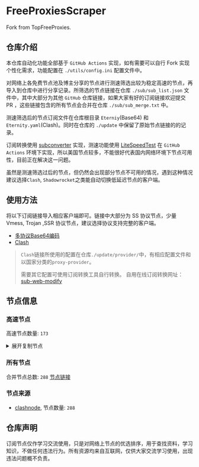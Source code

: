 # FreeProxiesScraper

Fork from TopFreeProxies.

## 仓库介绍
本仓库自动化功能全部基于 `GitHub Actions` 实现，如有需要可以自行 Fork 实现个性化需求，功能配置在 `./utils/config.ini` 配置文件中。

对网络上各免费节点池及博主分享的节点进行测速筛选出较为稳定高速的节点，再导入到仓库中进行分享记录。所筛选的节点链接在仓库 `./sub/sub_list.json` 文件中，其中大部分为其他 `GitHub` 仓库链接，如果大家有好的订阅链接欢迎提交 PR ，这些链接包含的所有节点会合并在仓库 `./sub/sub_merge.txt` 中。

测速筛选后的节点订阅文件在仓库根目录 `Eterniy`(Base64) 和 `Eternity.yaml`(Clash)。同时在仓库的 `./update` 中保留了原始节点链接的的记录。

订阅转换使用 [subconverter](https://github.com/tindy2013/subconverter) 实现，测速功能使用 [LiteSpeedTest](https://github.com/xxf098/LiteSpeedTest) 在 `GitHub Actions` 环境下实现，所以美国节点较多，不能很好代表国内网络环境下节点可用性，目前正在解决这一问题。

虽然是测速筛选过后的节点，但仍然会出现部分节点不可用的情况，遇到这种情况建议选择`Clash`, `Shadowrocket`之类能自动切换低延迟节点的客户端。

## 使用方法
将以下订阅链接导入相应客户端即可。链接中大部分为 SS 协议节点，少量 Vmess, Trojan ,SSR 协议节点，建议选择协议支持完整的客户端。

- [多协议Base64编码](https://raw.githubusercontent.com/caijh/FreeProxiesScraper/master/Eternity)
- [Clash](https://raw.githubusercontent.com/caijh/FreeProxiesScraper/master/Eternity.yaml)

>`Clash`链接所使用的配置在仓库`./update/provider/`中，有相应配置文件和以国家分类的`proxy-provider`。
>
>需要其它配置可使用订阅转换工具自行转换。
>自用在线订阅转换网址：[sub-web-modify](https://sub.v1.mk/)

## 节点信息
### 高速节点
高速节点数量: `173`
<details>
  <summary>展开复制节点</summary>

    vmess://eyJ2IjoiMiIsInBzIjoiMDQtMDAwLUpQIiwiYWRkIjoianAtMS5hbmV3c3RhcnQuY3lvdSIsInBvcnQiOiI1MDYxIiwidHlwZSI6Im5vbmUiLCJpZCI6IjZhZjJjYTgwLWFhMjItM2RjOC1iMzA3LTc0N2MyZGEzMWIzMiIsImFpZCI6IjAiLCJuZXQiOiJ3cyIsInBhdGgiOiIvIiwiaG9zdCI6ImpwLTEuYW5ld3N0YXJ0LmN5b3UiLCJ0bHMiOiJ0bHMifQ==
    vmess://eyJ2IjoiMiIsInBzIjoiMDQtMDAxLU5PV0hFUkUiLCJhZGQiOiJqcDYtMS5hbmV3c3RhcnQuY3lvdSIsInBvcnQiOiI1MDYxIiwidHlwZSI6Im5vbmUiLCJpZCI6IjZhZjJjYTgwLWFhMjItM2RjOC1iMzA3LTc0N2MyZGEzMWIzMiIsImFpZCI6IjAiLCJuZXQiOiJ3cyIsInBhdGgiOiIvIiwiaG9zdCI6ImpwNi0xLmFuZXdzdGFydC5jeW91IiwidGxzIjoidGxzIn0=
    vmess://eyJ2IjoiMiIsInBzIjoiMDQtMDAzLU5PV0hFUkUiLCJhZGQiOiJ1czYtMS5hbmV3c3RhcnQuY3lvdSIsInBvcnQiOiI1MDYxIiwidHlwZSI6Im5vbmUiLCJpZCI6IjZhZjJjYTgwLWFhMjItM2RjOC1iMzA3LTc0N2MyZGEzMWIzMiIsImFpZCI6IjAiLCJuZXQiOiJ3cyIsInBhdGgiOiIvIiwiaG9zdCI6InVzNi0xLmFuZXdzdGFydC5jeW91IiwidGxzIjoidGxzIn0=
    vmess://eyJ2IjoiMiIsInBzIjoiMDQtMDA0LVJFTEFZIiwiYWRkIjoiczEuZGItbGluazAxLnRvcCIsInBvcnQiOiI4MCIsInR5cGUiOiJub25lIiwiaWQiOiJjZmE1MzgwNy1iNjZmLTM4MTgtYjBiMS1kM2RkYjEzY2E1MmIiLCJhaWQiOiIwIiwibmV0Ijoid3MiLCJwYXRoIjoiL2RhYmFpLmluMTA0LjI1LjI1MC4yNTUiLCJob3N0IjoiczEuZGItbGluazAxLnRvcCIsInRscyI6IiJ9
    vmess://eyJ2IjoiMiIsInBzIjoiMDQtMDA1LVJFTEFZIiwiYWRkIjoiczIuZGItbGluazAxLnRvcCIsInBvcnQiOiIyMDg2IiwidHlwZSI6Im5vbmUiLCJpZCI6ImNmYTUzODA3LWI2NmYtMzgxOC1iMGIxLWQzZGRiMTNjYTUyYiIsImFpZCI6IjAiLCJuZXQiOiJ3cyIsInBhdGgiOiIvZGFiYWkuaW4xNzIuNjQuMTkuNjMiLCJob3N0IjoiczIuZGItbGluazAxLnRvcCIsInRscyI6IiJ9
    vmess://eyJ2IjoiMiIsInBzIjoiMDQtMDA2LVJFTEFZIiwiYWRkIjoiczEuZGItbGluazAxLnRvcCIsInBvcnQiOiIyMDk1IiwidHlwZSI6Im5vbmUiLCJpZCI6ImNmYTUzODA3LWI2NmYtMzgxOC1iMGIxLWQzZGRiMTNjYTUyYiIsImFpZCI6IjAiLCJuZXQiOiJ3cyIsInBhdGgiOiIvZGFiYWkuaW4xMDQuMjAuMTc0LjIwMyIsImhvc3QiOiJzMS5kYi1saW5rMDEudG9wIiwidGxzIjoiIn0=
    vmess://eyJ2IjoiMiIsInBzIjoiMDQtMDA3LVJFTEFZIiwiYWRkIjoiczEuY24tZGIudG9wIiwicG9ydCI6IjIwOTUiLCJ0eXBlIjoibm9uZSIsImlkIjoiY2ZhNTM4MDctYjY2Zi0zODE4LWIwYjEtZDNkZGIxM2NhNTJiIiwiYWlkIjoiMCIsIm5ldCI6IndzIiwicGF0aCI6Ii9kYWJhaS5pbjEwNC4yMS4zOS4xOTMiLCJob3N0IjoiczEuY24tZGIudG9wIiwidGxzIjoiIn0=
    vmess://eyJ2IjoiMiIsInBzIjoiMDQtMDA4LVJFTEFZIiwiYWRkIjoiczIuZGItbGluazAyLnRvcCIsInBvcnQiOiIyMDk1IiwidHlwZSI6Im5vbmUiLCJpZCI6ImNmYTUzODA3LWI2NmYtMzgxOC1iMGIxLWQzZGRiMTNjYTUyYiIsImFpZCI6IjAiLCJuZXQiOiJ3cyIsInBhdGgiOiIvZGFiYWkuaW4xMDQuMTYuMjUxLjI0OCIsImhvc3QiOiJzMi5kYi1saW5rMDIudG9wIiwidGxzIjoiIn0=
    vmess://eyJ2IjoiMiIsInBzIjoiMDQtMDA5LVJFTEFZIiwiYWRkIjoiczQuY24tZGIudG9wIiwicG9ydCI6IjIwOTUiLCJ0eXBlIjoibm9uZSIsImlkIjoiY2ZhNTM4MDctYjY2Zi0zODE4LWIwYjEtZDNkZGIxM2NhNTJiIiwiYWlkIjoiMCIsIm5ldCI6IndzIiwicGF0aCI6Ii9kYWJhaS5pbjEwNC4yNC4xOTUuMTc2IiwiaG9zdCI6InM0LmNuLWRiLnRvcCIsInRscyI6IiJ9
    trojan://dc9602ad-0fa9-309a-84cc-d1f8a78a2b48@183.236.51.154:56323?allowInsecure=1&sni=edge.steam-dns.top.comcast.net#04-109-CN
    trojan://dc9602ad-0fa9-309a-84cc-d1f8a78a2b48@183.236.51.154:56432?allowInsecure=1&sni=fastly.cdn.steampipe.steamcontent.com#04-110-CN
    trojan://dc9602ad-0fa9-309a-84cc-d1f8a78a2b48@112.18.120.18:23452?allowInsecure=1&sni=www.microsoft365.com#04-111-CN
    trojan://dc9602ad-0fa9-309a-84cc-d1f8a78a2b48@112.18.120.18:23453?allowInsecure=1&sni=origin-a.akamaihd.net#04-112-CN
    vmess://eyJ2IjoiMiIsInBzIjoiMDQtMTEzLUNOIiwiYWRkIjoiMTIubWFtYW1hamQuc2l0ZSIsInBvcnQiOiIyMzYxMiIsInR5cGUiOiJub25lIiwiaWQiOiIyYTQxMDA1Yy1kYWIyLTMyZDEtYTQyZS02MzVhZjc3NDNjMWQiLCJhaWQiOiIyIiwibmV0Ijoid3MiLCJwYXRoIjoiLyIsImhvc3QiOiIxMi5tYW1hbWFqZC5zaXRlIiwidGxzIjoiIn0=
    vmess://eyJ2IjoiMiIsInBzIjoiMDQtMTE0LUNOIiwiYWRkIjoiMTcubWFtYW1hamQuc2l0ZSIsInBvcnQiOiIyMzYxNyIsInR5cGUiOiJub25lIiwiaWQiOiIyYTQxMDA1Yy1kYWIyLTMyZDEtYTQyZS02MzVhZjc3NDNjMWQiLCJhaWQiOiIyIiwibmV0Ijoid3MiLCJwYXRoIjoiLyIsImhvc3QiOiIxNy5tYW1hbWFqZC5zaXRlIiwidGxzIjoiIn0=
    vmess://eyJ2IjoiMiIsInBzIjoiMDQtMTE1LUNOIiwiYWRkIjoiMTEubWFtYW1hamQuc2l0ZSIsInBvcnQiOiIyMzYxMSIsInR5cGUiOiJub25lIiwiaWQiOiIyYTQxMDA1Yy1kYWIyLTMyZDEtYTQyZS02MzVhZjc3NDNjMWQiLCJhaWQiOiIyIiwibmV0Ijoid3MiLCJwYXRoIjoiLyIsImhvc3QiOiIxMS5tYW1hbWFqZC5zaXRlIiwidGxzIjoiIn0=
    vmess://eyJ2IjoiMiIsInBzIjoiMDQtMTE2LUNOIiwiYWRkIjoiMTkubWFtYW1hamQuc2l0ZSIsInBvcnQiOiIyMzYxOSIsInR5cGUiOiJub25lIiwiaWQiOiIyYTQxMDA1Yy1kYWIyLTMyZDEtYTQyZS02MzVhZjc3NDNjMWQiLCJhaWQiOiIyIiwibmV0Ijoid3MiLCJwYXRoIjoiLyIsImhvc3QiOiIxOS5tYW1hbWFqZC5zaXRlIiwidGxzIjoiIn0=
    vmess://eyJ2IjoiMiIsInBzIjoiMDQtMTE3LUNOIiwiYWRkIjoiMTYubWFtYW1hamQuc2l0ZSIsInBvcnQiOiIyMzYxNiIsInR5cGUiOiJub25lIiwiaWQiOiIyYTQxMDA1Yy1kYWIyLTMyZDEtYTQyZS02MzVhZjc3NDNjMWQiLCJhaWQiOiIyIiwibmV0Ijoid3MiLCJwYXRoIjoiLyIsImhvc3QiOiIxNi5tYW1hbWFqZC5zaXRlIiwidGxzIjoiIn0=
    vmess://eyJ2IjoiMiIsInBzIjoiMDQtMTE4LUNOIiwiYWRkIjoiMTgubWFtYW1hamQuc2l0ZSIsInBvcnQiOiIyMzYxOCIsInR5cGUiOiJub25lIiwiaWQiOiIyYTQxMDA1Yy1kYWIyLTMyZDEtYTQyZS02MzVhZjc3NDNjMWQiLCJhaWQiOiIyIiwibmV0Ijoid3MiLCJwYXRoIjoiLyIsImhvc3QiOiIxOC5tYW1hbWFqZC5zaXRlIiwidGxzIjoiIn0=
    vmess://eyJ2IjoiMiIsInBzIjoiMDQtMTE5LUNOIiwiYWRkIjoiMTUubWFtYW1hamQuc2l0ZSIsInBvcnQiOiIyMzYxNSIsInR5cGUiOiJub25lIiwiaWQiOiIyYTQxMDA1Yy1kYWIyLTMyZDEtYTQyZS02MzVhZjc3NDNjMWQiLCJhaWQiOiIyIiwibmV0Ijoid3MiLCJwYXRoIjoiLyIsImhvc3QiOiIxNS5tYW1hbWFqZC5zaXRlIiwidGxzIjoiIn0=
    vmess://eyJ2IjoiMiIsInBzIjoiMDQtMTIwLUNOIiwiYWRkIjoiNS5tYW1hbWFqZC5zaXRlIiwicG9ydCI6IjIzNjA1IiwidHlwZSI6Im5vbmUiLCJpZCI6IjJhNDEwMDVjLWRhYjItMzJkMS1hNDJlLTYzNWFmNzc0M2MxZCIsImFpZCI6IjIiLCJuZXQiOiJ3cyIsInBhdGgiOiIvIiwiaG9zdCI6IjUubWFtYW1hamQuc2l0ZSIsInRscyI6IiJ9
    vmess://eyJ2IjoiMiIsInBzIjoiMDQtMTIxLUNOIiwiYWRkIjoiMTMubWFtYW1hamQuc2l0ZSIsInBvcnQiOiIyMzYxMyIsInR5cGUiOiJub25lIiwiaWQiOiIyYTQxMDA1Yy1kYWIyLTMyZDEtYTQyZS02MzVhZjc3NDNjMWQiLCJhaWQiOiIyIiwibmV0Ijoid3MiLCJwYXRoIjoiLyIsImhvc3QiOiIxMy5tYW1hbWFqZC5zaXRlIiwidGxzIjoiIn0=
    vmess://eyJ2IjoiMiIsInBzIjoiMDQtMTIyLUNOIiwiYWRkIjoiMTQubWFtYW1hamQuc2l0ZSIsInBvcnQiOiIyMzYxNCIsInR5cGUiOiJub25lIiwiaWQiOiIyYTQxMDA1Yy1kYWIyLTMyZDEtYTQyZS02MzVhZjc3NDNjMWQiLCJhaWQiOiIyIiwibmV0Ijoid3MiLCJwYXRoIjoiLyIsImhvc3QiOiIxNC5tYW1hbWFqZC5zaXRlIiwidGxzIjoiIn0=
    vmess://eyJ2IjoiMiIsInBzIjoiMDUtMTI1LVJFTEFZIiwiYWRkIjoiMTA0LjE3LjIyMy4xOCIsInBvcnQiOiI4MCIsInR5cGUiOiJub25lIiwiaWQiOiJmZjJkMTdjNi0wZDk2LTQ4MDEtYTI3MC05ZGJhODMzNGY4YzYiLCJhaWQiOiIwIiwibmV0Ijoid3MiLCJwYXRoIjoiLyIsImhvc3QiOiIiLCJ0bHMiOiIifQ==
    vmess://eyJ2IjoiMiIsInBzIjoiMDUtMTI2LVJFTEFZIiwiYWRkIjoiMTAyLjE3Ny4xODkuMjkiLCJwb3J0IjoiNDQzIiwidHlwZSI6Im5vbmUiLCJpZCI6ImVhYjIyMWY4LWU2YTktNDExNy04YTVhLTA2OTA3YjIyOWRhMiIsImFpZCI6IjAiLCJuZXQiOiJ3cyIsInBhdGgiOiIvIiwiaG9zdCI6IiIsInRscyI6InRscyJ9
    trojan://2b1ed981-6547-4094-998b-06a3323d6f6c@xd-js.timiwc.com:21603?allowInsecure=1&sni=k61.tudou211.com#05-127-CN
    ss://YWVzLTI1Ni1jZmI6cXdlclJFV1FAQA@p227.panda004.net:4857#05-133-KR
    vmess://eyJ2IjoiMiIsInBzIjoiMDUtMTM2LUNOIiwiYWRkIjoidjUuaGVkdWlhbi5saW5rIiwicG9ydCI6IjMwODA1IiwidHlwZSI6Im5vbmUiLCJpZCI6ImNiYjNmODc3LWQxZmItMzQ0Yy04N2E5LWQxNTNiZmZkNTQ4NCIsImFpZCI6IjIiLCJuZXQiOiJ3cyIsInBhdGgiOiIvb29vbyIsImhvc3QiOiJ2NS5oZWR1aWFuLmxpbmsiLCJ0bHMiOiIifQ==
    vmess://eyJ2IjoiMiIsInBzIjoiMDUtMTM4LUNOIiwiYWRkIjoieGRkLmRhc2h1YWkuY3lvdSIsInBvcnQiOiI0NTA1MSIsInR5cGUiOiJub25lIiwiaWQiOiJmYzQzMzQ5ZS1iZGY1LTQzYTYtYWEzOC02OWI1ODVlYzIxMDgiLCJhaWQiOiIwIiwibmV0IjoidGNwIiwicGF0aCI6Ii9vb29vIiwiaG9zdCI6InY1LmhlZHVpYW4ubGluayIsInRscyI6IiJ9
    ss://Y2hhY2hhMjAtaWV0Zi1wb2x5MTMwNTplMmQ0ZmZiZC1kMGZhLTQwNzQtYjg0NC05ZThiNGUzNGNkNGM@120.240.171.224:41116#05-140-CN
    vmess://eyJ2IjoiMiIsInBzIjoiMDUtMTQxLVJFTEFZIiwiYWRkIjoiMTAyLjEzMi4xODguMjIwIiwicG9ydCI6IjgwIiwidHlwZSI6Im5vbmUiLCJpZCI6IjBiYzBhOTdlLTlkOTMtNDU2Ni05YzI5LWM2MTBhZjUxZjVkMiIsImFpZCI6IjAiLCJuZXQiOiJ3cyIsInBhdGgiOiIvIiwiaG9zdCI6IiIsInRscyI6IiJ9
    ss://Y2hhY2hhMjAtaWV0Zi1wb2x5MTMwNTplMmQ0ZmZiZC1kMGZhLTQwNzQtYjg0NC05ZThiNGUzNGNkNGM@relay001.xiaoniuyun.cc:55007#05-142-CN
    ss://YWVzLTI1Ni1nY206Q1NGN1JTNU8xT1ZQWU5VUA@185.186.78.220:20035#05-143-SE
    ss://Y2hhY2hhMjAtaWV0Zi1wb2x5MTMwNTplMmQ0ZmZiZC1kMGZhLTQwNzQtYjg0NC05ZThiNGUzNGNkNGM@relay001.xiaoniuyun.cc:54001#05-146-CN
    vmess://eyJ2IjoiMiIsInBzIjoiMDUtMTUyLVJFTEFZIiwiYWRkIjoiMTAyLjEzMi4xODguMiIsInBvcnQiOiI0NDMiLCJ0eXBlIjoibm9uZSIsImlkIjoiMWViODZjYzgtMDMwMi00MzQ5LTk4YmUtZGM2MjEzNTZmZGNlIiwiYWlkIjoiMCIsIm5ldCI6IndzIiwicGF0aCI6Ii8iLCJob3N0IjoiIiwidGxzIjoidGxzIn0=
    vmess://eyJ2IjoiMiIsInBzIjoiMDUtMTUzLVJFTEFZIiwiYWRkIjoiMTcyLjY3LjIyLjE0IiwicG9ydCI6IjgwIiwidHlwZSI6Im5vbmUiLCJpZCI6ImU1YjBiMDg1LTYyMzUtNDJjNC1hNjA4LWIxYzQxYzNlZWU1MCIsImFpZCI6IjAiLCJuZXQiOiJ3cyIsInBhdGgiOiIvIiwiaG9zdCI6IiIsInRscyI6IiJ9
    vmess://eyJ2IjoiMiIsInBzIjoiMDctMTYxLUNOIiwiYWRkIjoiNDcuOTIuMTUyLjE2OSIsInBvcnQiOiI1MDAwMiIsInR5cGUiOiJub25lIiwiaWQiOiI0MTgwNDhhZi1hMjkzLTRiOTktOWIwYy05OGNhMzU4MGRkMjQiLCJhaWQiOiIwIiwibmV0Ijoid3MiLCJwYXRoIjoiLyIsImhvc3QiOiIiLCJ0bHMiOiIifQ==
    ss://YWVzLTI1Ni1jZmI6cXdlclJFV1FAQA@185.189.160.98:64759#07-162-TW
    vmess://eyJ2IjoiMiIsInBzIjoiMDctMTYzLUNOIiwiYWRkIjoiMTEyLjEzMi4yMTUuMTIiLCJwb3J0IjoiNTAwMDIiLCJ0eXBlIjoibm9uZSIsImlkIjoiNDE4MDQ4YWYtYTI5My00Yjk5LTliMGMtOThjYTM1ODBkZDI0IiwiYWlkIjoiMCIsIm5ldCI6IndzIiwicGF0aCI6Ii8iLCJob3N0IjoiIiwidGxzIjoiIn0=
    vmess://eyJ2IjoiMiIsInBzIjoiMDctMTY0LUNOIiwiYWRkIjoiMTEyLjEzMi4yMTUuMzQiLCJwb3J0IjoiNTAwMDciLCJ0eXBlIjoibm9uZSIsImlkIjoiNDE4MDQ4YWYtYTI5My00Yjk5LTliMGMtOThjYTM1ODBkZDI0IiwiYWlkIjoiMCIsIm5ldCI6IndzIiwicGF0aCI6Ii8iLCJob3N0IjoiIiwidGxzIjoiIn0=
    vmess://eyJ2IjoiMiIsInBzIjoiMDctMTY1LUNOIiwiYWRkIjoiMTgzLjIzNi41MS4zNiIsInBvcnQiOiI1OTAwMyIsInR5cGUiOiJub25lIiwiaWQiOiI0MTgwNDhhZi1hMjkzLTRiOTktOWIwYy05OGNhMzU4MGRkMjQiLCJhaWQiOiIwIiwibmV0Ijoid3MiLCJwYXRoIjoiLyIsImhvc3QiOiIiLCJ0bHMiOiIifQ==
    vmess://eyJ2IjoiMiIsInBzIjoiMDctMTY2LUNOIiwiYWRkIjoiMTIwLjIxMC4yMDUuNTkiLCJwb3J0IjoiNTAwMDIiLCJ0eXBlIjoibm9uZSIsImlkIjoiNDE4MDQ4YWYtYTI5My00Yjk5LTliMGMtOThjYTM1ODBkZDI0IiwiYWlkIjoiNjQiLCJuZXQiOiJ3cyIsInBhdGgiOiIvIiwiaG9zdCI6IiIsInRscyI6IiJ9
    vmess://eyJ2IjoiMiIsInBzIjoiMDctMTY5LUNOIiwiYWRkIjoiMTgzLjIzNi41MS4zOCIsInBvcnQiOiI0NjkyMSIsInR5cGUiOiJub25lIiwiaWQiOiI0MTgwNDhhZi1hMjkzLTRiOTktOWIwYy05OGNhMzU4MGRkMjQiLCJhaWQiOiIwIiwibmV0Ijoid3MiLCJwYXRoIjoiLyIsImhvc3QiOiIiLCJ0bHMiOiIifQ==
    vmess://eyJ2IjoiMiIsInBzIjoiMDctMTcwLUNOIiwiYWRkIjoiMTgzLjIzNi41MS4zOCIsInBvcnQiOiI0OTE1NCIsInR5cGUiOiJub25lIiwiaWQiOiI0MTgwNDhhZi1hMjkzLTRiOTktOWIwYy05OGNhMzU4MGRkMjQiLCJhaWQiOiI2NCIsIm5ldCI6IndzIiwicGF0aCI6Ii8iLCJob3N0IjoiIiwidGxzIjoiIn0=
    ssr://My5saW5rLWh1Yi5jbGljazo0MDIzOTphdXRoX2FlczEyOF9tZDU6cmM0LW1kNTpwbGFpbjpSVTVhTlRKTC8_Z3JvdXA9VTFOU1VISnZkbWxrWlhJJnJlbWFya3M9TURjdE1UY3hMVU5PJm9iZnNwYXJhbT1ZMlF5WWpZNU1qa3dNaTQyTmpBeVlqZzBOak0wTmpReE1EZzFNRFl1YldsamNtOXpiMlowTG1OdmJRJnByb3RvcGFyYW09T1RJNU1ESTZjRVpYUjA5Ug
    vmess://eyJ2IjoiMiIsInBzIjoiMDctMTcyLUNOIiwiYWRkIjoidjkuaGVkdWlhbi5saW5rIiwicG9ydCI6IjMwODA5IiwidHlwZSI6Im5vbmUiLCJpZCI6ImNiYjNmODc3LWQxZmItMzQ0Yy04N2E5LWQxNTNiZmZkNTQ4NCIsImFpZCI6IjIiLCJuZXQiOiJ3cyIsInBhdGgiOiIvb29vbyIsImhvc3QiOiJ2OS5oZWR1aWFuLmxpbmsiLCJ0bHMiOiIifQ==
    ss://YWVzLTI1Ni1nY206ZHd6MUd0Rjc@111.45.33.5:30017#07-173-CN
    ssr://cGNjdzAyLmdyYW5pdGVyYXBpZHMuY29tOjUwNDcyOm9yaWdpbjpyYzQtbWQ1Omh0dHBfc2ltcGxlOmVYQlRiV1pNLz9ncm91cD1VMU5TVUhKdmRtbGtaWEkmcmVtYXJrcz1NRGN0TVRjMExVTk8mb2Jmc3BhcmFtPVpHOTNibXh2WVdRdWQybHVaRzkzYzNWd1pHRjBaUzVqYjIwJnByb3RvcGFyYW09
    ss://YWVzLTI1Ni1nY206TVlSNUlUREZJQU42UThRSQ@185.90.61.157:20034#07-175-NO
    ss://YWVzLTI1Ni1jZmI6ZjhmN2FDemNQS2JzRjhwMw@185.153.197.5:989#07-176-MD
    ss://YWVzLTI1Ni1jZmI6ZjhmN2FDemNQS2JzRjhwMw@91.132.94.200:989#07-177-SI
    trojan://ae2c23e8-9204-11ef-b635-f23c9164ca5d@9029eb56-sydb40-t2wu4o-1qct1.cm5.cnkuaishou.com:27231?allowInsecure=1&sni=9029eb56-sydb40-t2wu4o-1qct1.cm5.cnkuaishou.com#07-178-CN
    trojan://9cccea7a-b6ab-11eb-a0fc-f23c913c8d2b@ea697354-sydb40-sztde0-f1v1.cm5.cnkuaishou.com:27231?allowInsecure=1&sni=ea697354-sydb40-sztde0-f1v1.cm5.cnkuaishou.com#07-179-CN
    trojan://a25ed269-105b-4f15-bee2-bc2785d38912@wb.kaiqsz.com:49921?allowInsecure=1&sni=wb.kaiqsz.com#07-180-CN
    ss://YWVzLTI1Ni1nY206ZHd6MUd0Rjc@112.54.160.36:30232#07-181-CN
    trojan://33629870-e57e-11ec-bb74-f23c9164ca5d@271651cd-sydb40-th3q8a-1iyov.cm5.cnkuaishou.com:27233?allowInsecure=1&sni=271651cd-sydb40-th3q8a-1iyov.cm5.cnkuaishou.com#07-182-CN
    vmess://eyJ2IjoiMiIsInBzIjoiMDctMTgzLVJFTEFZIiwiYWRkIjoiMTcyLjY3LjIwMC4xMyIsInBvcnQiOiI0NDMiLCJ0eXBlIjoibm9uZSIsImlkIjoiNWY3MjZmZTMtZDgyZS00ZGE1LWE3MTEtOGFmMGNiYjJiNjgyIiwiYWlkIjoiMCIsIm5ldCI6IndzIiwicGF0aCI6Ii9henVtYXNlLnJlbiIsImhvc3QiOiIiLCJ0bHMiOiJ0bHMifQ==
    trojan://b4e40aa2-74a1-11ed-b0b5-f23c9164ca5d@2bbc3bdd-sydb40-t2y6fc-17xo8.cm5.cnkuaishou.com:27235?allowInsecure=1&sni=2bbc3bdd-sydb40-t2y6fc-17xo8.cm5.cnkuaishou.com#07-184-CN
    trojan://0f7070cd-c91d-4532-a51f-56da4f0e94be@eeddcvfgt6.444682.xyz:443?allowInsecure=1&sni=eeddcvfgt6.444682.xyz&ws=1&wspath=%2525252FctHoQlqeZn8pbEUSLppj7jCmY#07-185-RELAY
    trojan://0f7070cd-c91d-4532-a51f-56da4f0e94be@iiiiop0.444752.xyz:443?allowInsecure=1&sni=iiiiop0.444752.xyz&ws=1&wspath=%2525252FctHoQlqeZn8pbEUSLppj7jCmY#07-186-RELAY
    vmess://eyJ2IjoiMiIsInBzIjoiMDctMTg3LUNOIiwiYWRkIjoiMTExLjI2LjEwOS43OSIsInBvcnQiOiIzMDgwNyIsInR5cGUiOiJub25lIiwiaWQiOiJjYmIzZjg3Ny1kMWZiLTM0NGMtODdhOS1kMTUzYmZmZDU0ODQiLCJhaWQiOiIyIiwibmV0Ijoid3MiLCJwYXRoIjoiL29vb28iLCJob3N0IjoiIiwidGxzIjoiIn0=
    trojan://a7c9c017-db10-4d15-b01b-0634db498b57@172.67.197.165:443?allowInsecure=1&sni=ERt5.0890604.XyZ&ws=1&wspath=%2525252FOBmXcXufeTh7sLJtI1#07-188-RELAY
    trojan://07a3df8f-2a2c-42f8-ad92-65889d90f3bf@172.67.135.37:443?allowInsecure=1&sni=rrrRrRRrT.459.pp.ua&ws=1&wspath=%2525252FznQImc22ijDwVOkZfoq#07-189-RELAY
    trojan://f898ffcb-6417-4373-9640-0b66091e8206@34r5.11890604.xyz:443?allowInsecure=1&sni=34r5.11890604.xyz&ws=1&wspath=%2525252FCLtmyjAuOFZsWSituzXyJ5XNeH1R1#07-190-RELAY
    trojan://6757b7d6-fa32-4708-b5d1-30e3cf928b51@104.21.6.179:443?allowInsecure=1&sni=ZZzzzZZ.890601.XYZ&ws=1&wspath=%2525252Fl96MZ8se5Kl2p8BiMhP42l#07-191-RELAY
    trojan://d6b8011a-c725-435a-9fec-bf6d3530392c@156.238.18.196:2083?allowInsecure=1&ws=1&wspath=%2525252F#07-192-RELAY
    vmess://eyJ2IjoiMiIsInBzIjoiMDctMTkzLVVTIiwiYWRkIjoiMTk4LjIuMjE4LjIxNiIsInBvcnQiOiI0NDg4MyIsInR5cGUiOiJub25lIiwiaWQiOiI0MTgwNDhhZi1hMjkzLTRiOTktOWIwYy05OGNhMzU4MGRkMjQiLCJhaWQiOiI2NCIsIm5ldCI6IndzIiwicGF0aCI6Ii8iLCJob3N0IjoiIiwidGxzIjoiIn0=
    vmess://eyJ2IjoiMiIsInBzIjoiMDctMTk0LUNOIiwiYWRkIjoidjMwLmhlZHVpYW4ubGluayIsInBvcnQiOiIzMDgzMCIsInR5cGUiOiJub25lIiwiaWQiOiJjYmIzZjg3Ny1kMWZiLTM0NGMtODdhOS1kMTUzYmZmZDU0ODQiLCJhaWQiOiIyIiwibmV0Ijoid3MiLCJwYXRoIjoiL29vb28iLCJob3N0IjoidjMwLmhlZHVpYW4ubGluayIsInRscyI6IiJ9
    ss://Y2hhY2hhMjAtaWV0Zi1wb2x5MTMwNTpZMWhqaVVtU2d1Y2d6WVlKMFd0cXdX@77.246.102.112:60117#07-195-NL
    ss://Y2hhY2hhMjAtaWV0Zi1wb2x5MTMwNTpYaVROVlRCOFJFc1hCMm41RHpMaEZi@77.246.102.112:60117#07-196-NL
    ss://YWVzLTI1Ni1nY206ZTIyYjg5YWUtNjk5Ni00ODI0LWFjMzEtNjEwYWM3MzQ5ZTZh@120.198.71.135:59662#07-197-CN
    ss://YWVzLTI1Ni1nY206WU9JTDA1RktaSVVCOFRVNA@31.40.212.221:20006#07-198-AR
    vmess://eyJ2IjoiMiIsInBzIjoiMDctMTk5LUNOIiwiYWRkIjoiMTExLjI2LjEwOS43OSIsInBvcnQiOiIzMDgyOCIsInR5cGUiOiJub25lIiwiaWQiOiJjYmIzZjg3Ny1kMWZiLTM0NGMtODdhOS1kMTUzYmZmZDU0ODQiLCJhaWQiOiIyIiwibmV0Ijoid3MiLCJwYXRoIjoiL29vb28iLCJob3N0IjoiIiwidGxzIjoiIn0=
    trojan://2b1ed981-6547-4094-998b-06a3323d6f6c@120.233.44.201:21056?allowInsecure=1&sni=k14.tudou211.com#07-200-CN
    trojan://2b1ed981-6547-4094-998b-06a3323d6f6c@120.233.44.201:21118?allowInsecure=1&sni=k17.tudou211.com#07-201-CN
    ss://Y2hhY2hhMjAtaWV0Zi1wb2x5MTMwNTpiMTI3ZGZhZS0wYmI5LTQ4OWYtOGNmYi1lOWQ2NmU4OTFiMjc@gz.pddwdf.store:36137#08-202-CN
    vmess://eyJ2IjoiMiIsInBzIjoiMDgtMjA0LU5PV0hFUkUiLCJhZGQiOiJoYWEuZGFzaHVhaS5jeW91IiwicG9ydCI6IjQ1MDY2IiwidHlwZSI6Im5vbmUiLCJpZCI6IjdmYTczMDE1LWM2ZTQtNDU1MS1hOTBhLTlkMDVhYmU1OTkzYyIsImFpZCI6IjAiLCJuZXQiOiJ3cyIsInBhdGgiOiIvIiwiaG9zdCI6ImhhYS5kYXNodWFpLmN5b3UiLCJ0bHMiOiIifQ==
    vmess://eyJ2IjoiMiIsInBzIjoiMDgtMjA1LU5PV0hFUkUiLCJhZGQiOiJoYWEuZGFzaHVhaS5jeW91IiwicG9ydCI6IjQ1MDY0IiwidHlwZSI6Im5vbmUiLCJpZCI6IjdmYTczMDE1LWM2ZTQtNDU1MS1hOTBhLTlkMDVhYmU1OTkzYyIsImFpZCI6IjAiLCJuZXQiOiJ3cyIsInBhdGgiOiIvIiwiaG9zdCI6ImhhYS5kYXNodWFpLmN5b3UiLCJ0bHMiOiIifQ==
    vmess://eyJ2IjoiMiIsInBzIjoiMDgtMjA3LU5PV0hFUkUiLCJhZGQiOiJoYWEuZGFzaHVhaS5jeW91IiwicG9ydCI6IjQ1MDc0IiwidHlwZSI6Im5vbmUiLCJpZCI6IjdmYTczMDE1LWM2ZTQtNDU1MS1hOTBhLTlkMDVhYmU1OTkzYyIsImFpZCI6IjAiLCJuZXQiOiJ3cyIsInBhdGgiOiIvIiwiaG9zdCI6ImhhYS5kYXNodWFpLmN5b3UiLCJ0bHMiOiIifQ==
    ss://Y2hhY2hhMjAtaWV0Zi1wb2x5MTMwNTpiMTI3ZGZhZS0wYmI5LTQ4OWYtOGNmYi1lOWQ2NmU4OTFiMjc@gz.pddwdf.store:52461#08-208-CN
    vmess://eyJ2IjoiMiIsInBzIjoiMDgtMjEwLUhLIiwiYWRkIjoieGcuZGFzaHVhaS5jeW91IiwicG9ydCI6IjE5OTAxIiwidHlwZSI6Im5vbmUiLCJpZCI6IjdmYTczMDE1LWM2ZTQtNDU1MS1hOTBhLTlkMDVhYmU1OTkzYyIsImFpZCI6IjAiLCJuZXQiOiJ3cyIsInBhdGgiOiIvIiwiaG9zdCI6InhnLmRhc2h1YWkuY3lvdSIsInRscyI6IiJ9
    vmess://eyJ2IjoiMiIsInBzIjoiMDgtMjExLUNOIiwiYWRkIjoieGRkLmRhc2h1YWkuY3lvdSIsInBvcnQiOiI0NTA2MSIsInR5cGUiOiJub25lIiwiaWQiOiI3ZmE3MzAxNS1jNmU0LTQ1NTEtYTkwYS05ZDA1YWJlNTk5M2MiLCJhaWQiOiIwIiwibmV0Ijoid3MiLCJwYXRoIjoiLyIsImhvc3QiOiJ4ZGQuZGFzaHVhaS5jeW91IiwidGxzIjoiIn0=
    vmess://eyJ2IjoiMiIsInBzIjoiMDgtMjE0LUNOIiwiYWRkIjoieGRkLmRhc2h1YWkuY3lvdSIsInBvcnQiOiI0NTA3NyIsInR5cGUiOiJub25lIiwiaWQiOiI3ZmE3MzAxNS1jNmU0LTQ1NTEtYTkwYS05ZDA1YWJlNTk5M2MiLCJhaWQiOiIwIiwibmV0Ijoid3MiLCJwYXRoIjoiLyIsImhvc3QiOiJ4ZGQuZGFzaHVhaS5jeW91IiwidGxzIjoiIn0=
    vmess://eyJ2IjoiMiIsInBzIjoiMDgtMjE1LUNOIiwiYWRkIjoieGRkLmRhc2h1YWkuY3lvdSIsInBvcnQiOiI0NTA1NyIsInR5cGUiOiJub25lIiwiaWQiOiI3ZmE3MzAxNS1jNmU0LTQ1NTEtYTkwYS05ZDA1YWJlNTk5M2MiLCJhaWQiOiIwIiwibmV0Ijoid3MiLCJwYXRoIjoiLyIsImhvc3QiOiJ4ZGQuZGFzaHVhaS5jeW91IiwidGxzIjoiIn0=
    ss://Y2hhY2hhMjAtaWV0Zi1wb2x5MTMwNTpiMTI3ZGZhZS0wYmI5LTQ4OWYtOGNmYi1lOWQ2NmU4OTFiMjc@gz.pddwdf.store:15783#08-216-CN
    ss://Y2hhY2hhMjAtaWV0Zi1wb2x5MTMwNTpiMTI3ZGZhZS0wYmI5LTQ4OWYtOGNmYi1lOWQ2NmU4OTFiMjc@gz.pddwdf.store:11315#08-217-CN
    ss://Y2hhY2hhMjAtaWV0Zi1wb2x5MTMwNTpiMTI3ZGZhZS0wYmI5LTQ4OWYtOGNmYi1lOWQ2NmU4OTFiMjc@gz.pddwdf.store:42722#08-221-CN
    vmess://eyJ2IjoiMiIsInBzIjoiMDgtMjIyLU5PV0hFUkUiLCJhZGQiOiJoYWEuZGFzaHVhaS5jeW91IiwicG9ydCI6IjQ1MDc2IiwidHlwZSI6Im5vbmUiLCJpZCI6IjdmYTczMDE1LWM2ZTQtNDU1MS1hOTBhLTlkMDVhYmU1OTkzYyIsImFpZCI6IjAiLCJuZXQiOiJ3cyIsInBhdGgiOiIvIiwiaG9zdCI6ImhhYS5kYXNodWFpLmN5b3UiLCJ0bHMiOiIifQ==
    ss://Y2hhY2hhMjAtaWV0Zi1wb2x5MTMwNTpiMTI3ZGZhZS0wYmI5LTQ4OWYtOGNmYi1lOWQ2NmU4OTFiMjc@gz.pddwdf.store:20692#08-224-CN
    ss://Y2hhY2hhMjAtaWV0Zi1wb2x5MTMwNTpiMTI3ZGZhZS0wYmI5LTQ4OWYtOGNmYi1lOWQ2NmU4OTFiMjc@gz.pddwdf.store:18006#08-225-CN
    vmess://eyJ2IjoiMiIsInBzIjoiMDgtMjI2LU5PV0hFUkUiLCJhZGQiOiJoYWEuZGFzaHVhaS5jeW91IiwicG9ydCI6IjQ1MDYyIiwidHlwZSI6Im5vbmUiLCJpZCI6IjdmYTczMDE1LWM2ZTQtNDU1MS1hOTBhLTlkMDVhYmU1OTkzYyIsImFpZCI6IjAiLCJuZXQiOiJ3cyIsInBhdGgiOiIvIiwiaG9zdCI6ImhhYS5kYXNodWFpLmN5b3UiLCJ0bHMiOiIifQ==
    ss://Y2hhY2hhMjAtaWV0Zi1wb2x5MTMwNTpiMTI3ZGZhZS0wYmI5LTQ4OWYtOGNmYi1lOWQ2NmU4OTFiMjc@gz.pddwdf.store:50971#08-227-CN
    ss://Y2hhY2hhMjAtaWV0Zi1wb2x5MTMwNTpiMTI3ZGZhZS0wYmI5LTQ4OWYtOGNmYi1lOWQ2NmU4OTFiMjc@gz.pddwdf.store:28485#08-229-CN
    vmess://eyJ2IjoiMiIsInBzIjoiMDgtMjMwLU5PV0hFUkUiLCJhZGQiOiJoYWEuZGFzaHVhaS5jeW91IiwicG9ydCI6IjQ1MDU4IiwidHlwZSI6Im5vbmUiLCJpZCI6IjdmYTczMDE1LWM2ZTQtNDU1MS1hOTBhLTlkMDVhYmU1OTkzYyIsImFpZCI6IjAiLCJuZXQiOiJ3cyIsInBhdGgiOiIvIiwiaG9zdCI6ImhhYS5kYXNodWFpLmN5b3UiLCJ0bHMiOiIifQ==
    ss://Y2hhY2hhMjAtaWV0Zi1wb2x5MTMwNTpiMTI3ZGZhZS0wYmI5LTQ4OWYtOGNmYi1lOWQ2NmU4OTFiMjc@gz.pddwdf.store:14941#08-231-CN
    vmess://eyJ2IjoiMiIsInBzIjoiMDgtMjM0LU5PV0hFUkUiLCJhZGQiOiJoYWEuZGFzaHVhaS5jeW91IiwicG9ydCI6IjQ1MDUyIiwidHlwZSI6Im5vbmUiLCJpZCI6IjdmYTczMDE1LWM2ZTQtNDU1MS1hOTBhLTlkMDVhYmU1OTkzYyIsImFpZCI6IjAiLCJuZXQiOiJ3cyIsInBhdGgiOiIvIiwiaG9zdCI6ImhhYS5kYXNodWFpLmN5b3UiLCJ0bHMiOiIifQ==
    ss://Y2hhY2hhMjAtaWV0Zi1wb2x5MTMwNTpiMTI3ZGZhZS0wYmI5LTQ4OWYtOGNmYi1lOWQ2NmU4OTFiMjc@gz.pddwdf.store:11270#08-236-CN
    vmess://eyJ2IjoiMiIsInBzIjoiMDgtMjM3LUNOIiwiYWRkIjoieGRkLmRhc2h1YWkuY3lvdSIsInBvcnQiOiI0NTA1NSIsInR5cGUiOiJub25lIiwiaWQiOiI3ZmE3MzAxNS1jNmU0LTQ1NTEtYTkwYS05ZDA1YWJlNTk5M2MiLCJhaWQiOiIwIiwibmV0Ijoid3MiLCJwYXRoIjoiLyIsImhvc3QiOiJ4ZGQuZGFzaHVhaS5jeW91IiwidGxzIjoiIn0=
    vmess://eyJ2IjoiMiIsInBzIjoiMDgtMjM4LU5PV0hFUkUiLCJhZGQiOiJoYWEuZGFzaHVhaS5jeW91IiwicG9ydCI6IjQ1MDc4IiwidHlwZSI6Im5vbmUiLCJpZCI6IjdmYTczMDE1LWM2ZTQtNDU1MS1hOTBhLTlkMDVhYmU1OTkzYyIsImFpZCI6IjAiLCJuZXQiOiJ3cyIsInBhdGgiOiIvIiwiaG9zdCI6ImhhYS5kYXNodWFpLmN5b3UiLCJ0bHMiOiIifQ==
    ss://Y2hhY2hhMjAtaWV0Zi1wb2x5MTMwNTpiMTI3ZGZhZS0wYmI5LTQ4OWYtOGNmYi1lOWQ2NmU4OTFiMjc@gz.pddwdf.store:25916#08-240-CN
    ss://Y2hhY2hhMjAtaWV0Zi1wb2x5MTMwNTpiMTI3ZGZhZS0wYmI5LTQ4OWYtOGNmYi1lOWQ2NmU4OTFiMjc@gz.pddwdf.store:49831#08-241-CN
    ss://Y2hhY2hhMjAtaWV0Zi1wb2x5MTMwNTpiMTI3ZGZhZS0wYmI5LTQ4OWYtOGNmYi1lOWQ2NmU4OTFiMjc@gz.pddwdf.store:33476#08-242-CN
    ss://Y2hhY2hhMjAtaWV0Zi1wb2x5MTMwNTpiMTI3ZGZhZS0wYmI5LTQ4OWYtOGNmYi1lOWQ2NmU4OTFiMjc@gz.pddwdf.store:33143#08-243-CN
    vmess://eyJ2IjoiMiIsInBzIjoiMDgtMjQ0LUNOIiwiYWRkIjoieGRkLmRhc2h1YWkuY3lvdSIsInBvcnQiOiI0NTA3MyIsInR5cGUiOiJub25lIiwiaWQiOiI3ZmE3MzAxNS1jNmU0LTQ1NTEtYTkwYS05ZDA1YWJlNTk5M2MiLCJhaWQiOiIwIiwibmV0Ijoid3MiLCJwYXRoIjoiLyIsImhvc3QiOiJ4ZGQuZGFzaHVhaS5jeW91IiwidGxzIjoiIn0=
    ss://Y2hhY2hhMjAtaWV0Zi1wb2x5MTMwNTpiMTI3ZGZhZS0wYmI5LTQ4OWYtOGNmYi1lOWQ2NmU4OTFiMjc@gz.pddwdf.store:22327#08-246-CN
    vmess://eyJ2IjoiMiIsInBzIjoiMDgtMjQ3LU5PV0hFUkUiLCJhZGQiOiJoYWEuZGFzaHVhaS5jeW91IiwicG9ydCI6IjQ1MDcyIiwidHlwZSI6Im5vbmUiLCJpZCI6IjdmYTczMDE1LWM2ZTQtNDU1MS1hOTBhLTlkMDVhYmU1OTkzYyIsImFpZCI6IjAiLCJuZXQiOiJ3cyIsInBhdGgiOiIvIiwiaG9zdCI6ImhhYS5kYXNodWFpLmN5b3UiLCJ0bHMiOiIifQ==
    ss://Y2hhY2hhMjAtaWV0Zi1wb2x5MTMwNTpiMTI3ZGZhZS0wYmI5LTQ4OWYtOGNmYi1lOWQ2NmU4OTFiMjc@gz.pddwdf.store:53177#08-252-CN
    ss://Y2hhY2hhMjAtaWV0Zi1wb2x5MTMwNTpiMTI3ZGZhZS0wYmI5LTQ4OWYtOGNmYi1lOWQ2NmU4OTFiMjc@gz.pddwdf.store:11515#08-253-CN
    ss://Y2hhY2hhMjAtaWV0Zi1wb2x5MTMwNTpiMTI3ZGZhZS0wYmI5LTQ4OWYtOGNmYi1lOWQ2NmU4OTFiMjc@gz.pddwdf.store:22455#08-254-CN
    ss://Y2hhY2hhMjAtaWV0Zi1wb2x5MTMwNTpiMTI3ZGZhZS0wYmI5LTQ4OWYtOGNmYi1lOWQ2NmU4OTFiMjc@gz.pddwdf.store:42980#08-255-CN
    vmess://eyJ2IjoiMiIsInBzIjoiMDgtMjU2LUNOIiwiYWRkIjoieGRkLmRhc2h1YWkuY3lvdSIsInBvcnQiOiI0NTA3NSIsInR5cGUiOiJub25lIiwiaWQiOiI3ZmE3MzAxNS1jNmU0LTQ1NTEtYTkwYS05ZDA1YWJlNTk5M2MiLCJhaWQiOiIwIiwibmV0Ijoid3MiLCJwYXRoIjoiLyIsImhvc3QiOiJ4ZGQuZGFzaHVhaS5jeW91IiwidGxzIjoiIn0=
    vmess://eyJ2IjoiMiIsInBzIjoiMDgtMjU3LVJVIiwiYWRkIjoiNDUuMTQ3LjIwMS4yMzEiLCJwb3J0IjoiMjAwNjUiLCJ0eXBlIjoibm9uZSIsImlkIjoiYzNkYzEyYmYtZWMxNC00ZTAwLTg4MTYtMjFjMzcxYTFhMzQ5IiwiYWlkIjoiMCIsIm5ldCI6IndzIiwicGF0aCI6Ii8iLCJob3N0IjoiIiwidGxzIjoiIn0=
    vmess://eyJ2IjoiMiIsInBzIjoiMDgtMjU5LVJVIiwiYWRkIjoiNDUuMTQ3LjIwMS4yMzEiLCJwb3J0IjoiMjMxMDciLCJ0eXBlIjoibm9uZSIsImlkIjoiYzczY2NmOWYtMWNiOC00OGU2LWIxMzUtZmI0NjcxM2MzZTA1IiwiYWlkIjoiMCIsIm5ldCI6IndzIiwicGF0aCI6Ii8iLCJob3N0IjoiIiwidGxzIjoiIn0=
    vmess://eyJ2IjoiMiIsInBzIjoiMDgtMjYwLVJVIiwiYWRkIjoiNDUuMTQ3LjIwMS4yMzEiLCJwb3J0IjoiMjMxMDciLCJ0eXBlIjoibm9uZSIsImlkIjoiYzNkYzEyYmYtZWMxNC00ZTAwLTg4MTYtMjFjMzcxYTFhMzQ5IiwiYWlkIjoiMCIsIm5ldCI6IndzIiwicGF0aCI6Ii8iLCJob3N0IjoiIiwidGxzIjoiIn0=
    vmess://eyJ2IjoiMiIsInBzIjoiMDgtMjYyLUNOIiwiYWRkIjoieGRkLmRhc2h1YWkuY3lvdSIsInBvcnQiOiI0NTA3MSIsInR5cGUiOiJub25lIiwiaWQiOiI3ZmE3MzAxNS1jNmU0LTQ1NTEtYTkwYS05ZDA1YWJlNTk5M2MiLCJhaWQiOiIwIiwibmV0Ijoid3MiLCJwYXRoIjoiLyIsImhvc3QiOiJ4ZGQuZGFzaHVhaS5jeW91IiwidGxzIjoiIn0=
    ss://Y2hhY2hhMjAtaWV0Zi1wb2x5MTMwNTpiMTI3ZGZhZS0wYmI5LTQ4OWYtOGNmYi1lOWQ2NmU4OTFiMjc@gz.pddwdf.store:46253#08-263-CN
    ss://Y2hhY2hhMjAtaWV0Zi1wb2x5MTMwNTpiMTI3ZGZhZS0wYmI5LTQ4OWYtOGNmYi1lOWQ2NmU4OTFiMjc@gz.pddwdf.store:39367#08-264-CN
    ss://Y2hhY2hhMjAtaWV0Zi1wb2x5MTMwNTpiMTI3ZGZhZS0wYmI5LTQ4OWYtOGNmYi1lOWQ2NmU4OTFiMjc@gz.pddwdf.store:12034#08-265-CN
    ss://Y2hhY2hhMjAtaWV0Zi1wb2x5MTMwNTpiMTI3ZGZhZS0wYmI5LTQ4OWYtOGNmYi1lOWQ2NmU4OTFiMjc@gz.pddwdf.store:33227#08-266-CN
    ss://Y2hhY2hhMjAtaWV0Zi1wb2x5MTMwNTpiMTI3ZGZhZS0wYmI5LTQ4OWYtOGNmYi1lOWQ2NmU4OTFiMjc@sh.pddwdf.store:31032#08-267-CN
    ss://Y2hhY2hhMjAtaWV0Zi1wb2x5MTMwNTpiMTI3ZGZhZS0wYmI5LTQ4OWYtOGNmYi1lOWQ2NmU4OTFiMjc@gz.pddwdf.store:58043#08-268-CN
    vmess://eyJ2IjoiMiIsInBzIjoiMDgtMjcxLUNOIiwiYWRkIjoieGRkLmRhc2h1YWkuY3lvdSIsInBvcnQiOiI0NTA2NSIsInR5cGUiOiJub25lIiwiaWQiOiI3ZmE3MzAxNS1jNmU0LTQ1NTEtYTkwYS05ZDA1YWJlNTk5M2MiLCJhaWQiOiIwIiwibmV0Ijoid3MiLCJwYXRoIjoiLyIsImhvc3QiOiJ4ZGQuZGFzaHVhaS5jeW91IiwidGxzIjoiIn0=
    ss://Y2hhY2hhMjAtaWV0Zi1wb2x5MTMwNTpiMTI3ZGZhZS0wYmI5LTQ4OWYtOGNmYi1lOWQ2NmU4OTFiMjc@sh.pddwdf.store:39707#08-272-CN
    ss://Y2hhY2hhMjAtaWV0Zi1wb2x5MTMwNTpiMTI3ZGZhZS0wYmI5LTQ4OWYtOGNmYi1lOWQ2NmU4OTFiMjc@gz.pddwdf.store:14193#08-280-CN
    ss://Y2hhY2hhMjAtaWV0Zi1wb2x5MTMwNTpiMTI3ZGZhZS0wYmI5LTQ4OWYtOGNmYi1lOWQ2NmU4OTFiMjc@gz.pddwdf.store:39723#08-282-CN
    ss://Y2hhY2hhMjAtaWV0Zi1wb2x5MTMwNTpiMTI3ZGZhZS0wYmI5LTQ4OWYtOGNmYi1lOWQ2NmU4OTFiMjc@gz.pddwdf.store:36086#08-283-CN
    ss://Y2hhY2hhMjAtaWV0Zi1wb2x5MTMwNTpiMTI3ZGZhZS0wYmI5LTQ4OWYtOGNmYi1lOWQ2NmU4OTFiMjc@gz.pddwdf.store:48973#08-285-CN
    ss://Y2hhY2hhMjAtaWV0Zi1wb2x5MTMwNTpiMTI3ZGZhZS0wYmI5LTQ4OWYtOGNmYi1lOWQ2NmU4OTFiMjc@gz.pddwdf.store:51881#08-286-CN
    ss://Y2hhY2hhMjAtaWV0Zi1wb2x5MTMwNTpiMTI3ZGZhZS0wYmI5LTQ4OWYtOGNmYi1lOWQ2NmU4OTFiMjc@gz.pddwdf.store:14867#08-287-CN
    ss://Y2hhY2hhMjAtaWV0Zi1wb2x5MTMwNTpiMTI3ZGZhZS0wYmI5LTQ4OWYtOGNmYi1lOWQ2NmU4OTFiMjc@gz.pddwdf.store:44081#08-288-CN
    vmess://eyJ2IjoiMiIsInBzIjoiMDgtMjg5LUNOIiwiYWRkIjoieGRkLmRhc2h1YWkuY3lvdSIsInBvcnQiOiI0NTA1OSIsInR5cGUiOiJub25lIiwiaWQiOiI3ZmE3MzAxNS1jNmU0LTQ1NTEtYTkwYS05ZDA1YWJlNTk5M2MiLCJhaWQiOiIwIiwibmV0Ijoid3MiLCJwYXRoIjoiLyIsImhvc3QiOiJ4ZGQuZGFzaHVhaS5jeW91IiwidGxzIjoiIn0=
    vmess://eyJ2IjoiMiIsInBzIjoiMDgtMjkxLU5PV0hFUkUiLCJhZGQiOiJoYWEuZGFzaHVhaS5jeW91IiwicG9ydCI6IjQ1MDU0IiwidHlwZSI6Im5vbmUiLCJpZCI6IjdmYTczMDE1LWM2ZTQtNDU1MS1hOTBhLTlkMDVhYmU1OTkzYyIsImFpZCI6IjAiLCJuZXQiOiJ3cyIsInBhdGgiOiIvIiwiaG9zdCI6ImhhYS5kYXNodWFpLmN5b3UiLCJ0bHMiOiIifQ==
    vmess://eyJ2IjoiMiIsInBzIjoiMDgtMjkyLUNOIiwiYWRkIjoieGRkLmRhc2h1YWkuY3lvdSIsInBvcnQiOiI0NTA1MSIsInR5cGUiOiJub25lIiwiaWQiOiI3ZmE3MzAxNS1jNmU0LTQ1NTEtYTkwYS05ZDA1YWJlNTk5M2MiLCJhaWQiOiIwIiwibmV0Ijoid3MiLCJwYXRoIjoiLyIsImhvc3QiOiJ4ZGQuZGFzaHVhaS5jeW91IiwidGxzIjoiIn0=
    ss://Y2hhY2hhMjAtaWV0Zi1wb2x5MTMwNTpiMTI3ZGZhZS0wYmI5LTQ4OWYtOGNmYi1lOWQ2NmU4OTFiMjc@gz.pddwdf.store:44105#08-293-CN
    ss://Y2hhY2hhMjAtaWV0Zi1wb2x5MTMwNTpiMTI3ZGZhZS0wYmI5LTQ4OWYtOGNmYi1lOWQ2NmU4OTFiMjc@gz.pddwdf.store:43611#08-294-CN
    vmess://eyJ2IjoiMiIsInBzIjoiMDgtMjk2LUNOIiwiYWRkIjoieGRkLmRhc2h1YWkuY3lvdSIsInBvcnQiOiI0NTA1MyIsInR5cGUiOiJub25lIiwiaWQiOiI3ZmE3MzAxNS1jNmU0LTQ1NTEtYTkwYS05ZDA1YWJlNTk5M2MiLCJhaWQiOiIwIiwibmV0Ijoid3MiLCJwYXRoIjoiLyIsImhvc3QiOiJ4ZGQuZGFzaHVhaS5jeW91IiwidGxzIjoiIn0=
    vmess://eyJ2IjoiMiIsInBzIjoiMDgtMzAwLU5PV0hFUkUiLCJhZGQiOiJoYWEuZGFzaHVhaS5jeW91IiwicG9ydCI6IjQ1MDU2IiwidHlwZSI6Im5vbmUiLCJpZCI6IjdmYTczMDE1LWM2ZTQtNDU1MS1hOTBhLTlkMDVhYmU1OTkzYyIsImFpZCI6IjAiLCJuZXQiOiJ3cyIsInBhdGgiOiIvIiwiaG9zdCI6ImhhYS5kYXNodWFpLmN5b3UiLCJ0bHMiOiIifQ==
    vmess://eyJ2IjoiMiIsInBzIjoiMDgtMzAzLUNOIiwiYWRkIjoieGRkLmRhc2h1YWkuY3lvdSIsInBvcnQiOiI0NTA2MyIsInR5cGUiOiJub25lIiwiaWQiOiI3ZmE3MzAxNS1jNmU0LTQ1NTEtYTkwYS05ZDA1YWJlNTk5M2MiLCJhaWQiOiIwIiwibmV0Ijoid3MiLCJwYXRoIjoiLyIsImhvc3QiOiJ4ZGQuZGFzaHVhaS5jeW91IiwidGxzIjoiIn0=
    vmess://eyJ2IjoiMiIsInBzIjoiMDgtMzA1LUNOIiwiYWRkIjoieGRkLmRhc2h1YWkuY3lvdSIsInBvcnQiOiI0NTA2NyIsInR5cGUiOiJub25lIiwiaWQiOiI3ZmE3MzAxNS1jNmU0LTQ1NTEtYTkwYS05ZDA1YWJlNTk5M2MiLCJhaWQiOiIwIiwibmV0Ijoid3MiLCJwYXRoIjoiLyIsImhvc3QiOiJ4ZGQuZGFzaHVhaS5jeW91IiwidGxzIjoiIn0=
    ss://Y2hhY2hhMjAtaWV0Zi1wb2x5MTMwNTpiMTI3ZGZhZS0wYmI5LTQ4OWYtOGNmYi1lOWQ2NmU4OTFiMjc@gz.pddwdf.store:50921#08-306-CN
    ss://Y2hhY2hhMjAtaWV0Zi1wb2x5MTMwNTpiMTI3ZGZhZS0wYmI5LTQ4OWYtOGNmYi1lOWQ2NmU4OTFiMjc@gz.pddwdf.store:47431#08-308-CN
    ss://Y2hhY2hhMjAtaWV0Zi1wb2x5MTMwNTpiMTI3ZGZhZS0wYmI5LTQ4OWYtOGNmYi1lOWQ2NmU4OTFiMjc@sh.pddwdf.store:38733#08-309-CN
    vmess://eyJ2IjoiMiIsInBzIjoiMDgtMzEwLVJVIiwiYWRkIjoiNDUuMTQ3LjIwMS4yMzEiLCJwb3J0IjoiMjAwNjUiLCJ0eXBlIjoibm9uZSIsImlkIjoiYzczY2NmOWYtMWNiOC00OGU2LWIxMzUtZmI0NjcxM2MzZTA1IiwiYWlkIjoiMCIsIm5ldCI6IndzIiwicGF0aCI6Ii8iLCJob3N0IjoiIiwidGxzIjoiIn0=
    vmess://eyJ2IjoiMiIsInBzIjoiMDgtMzExLU5PV0hFUkUiLCJhZGQiOiJoYWEuZGFzaHVhaS5jeW91IiwicG9ydCI6IjQ1MDYwIiwidHlwZSI6Im5vbmUiLCJpZCI6IjdmYTczMDE1LWM2ZTQtNDU1MS1hOTBhLTlkMDVhYmU1OTkzYyIsImFpZCI6IjAiLCJuZXQiOiJ3cyIsInBhdGgiOiIvIiwiaG9zdCI6ImhhYS5kYXNodWFpLmN5b3UiLCJ0bHMiOiIifQ==
    ss://Y2hhY2hhMjAtaWV0Zi1wb2x5MTMwNTpmOGY3YUN6Y1BLYnNGOHAz@38.54.45.129:990#09-322-AR
    ssr://eTY2LmZmZC5tdDU4ODgudG9wOjQxMTE0OmF1dGhfY2hhaW5fYTpub25lOnBsYWluOmJXRnVkRzkxZVhWdU9EZzQvP2dyb3VwPVUxTlNVSEp2ZG1sa1pYSSZyZW1hcmtzPU1Ea3RNek01TFVwUSZvYmZzcGFyYW09WTJKalpHTTRNVGs0TG0xcFkzSnZjMjltZEM1amIyMCZwcm90b3BhcmFtPU9ERTVPRHBEYzBwME9FSkNja3RHVDFOeWFuWXk
    vmess://eyJ2IjoiMiIsInBzIjoiMDktMzQwLUNOIiwiYWRkIjoiMTIwLjE5OC43MS4yMTQiLCJwb3J0IjoiNDAxNzUiLCJ0eXBlIjoibm9uZSIsImlkIjoiNDE4MDQ4YWYtYTI5My00Yjk5LTliMGMtOThjYTM1ODBkZDI0IiwiYWlkIjoiNjQiLCJuZXQiOiJ3cyIsInBhdGgiOiIvIiwiaG9zdCI6IiIsInRscyI6IiJ9
    ss://YWVzLTI1Ni1nY206dGVMeGc2NW00djB6UVBwU09N@iepl.pro.7353.0tk8a3a1q4t94dler.com:20659#09-341-CN
    ss://YWVzLTI1Ni1nY206dGVMeGc2NW00djB6UVBwU09N@iepl.pro.8775.0tk8a3a1q4t94dler.com:20659#09-342-CN
    vmess://eyJ2IjoiMiIsInBzIjoiMDktMzQ0LUNOIiwiYWRkIjoiMTIwLjIzMi4xNTMuNDAiLCJwb3J0IjoiNDMyOTIiLCJ0eXBlIjoibm9uZSIsImlkIjoiNDE4MDQ4YWYtYTI5My00Yjk5LTliMGMtOThjYTM1ODBkZDI0IiwiYWlkIjoiMCIsIm5ldCI6IndzIiwicGF0aCI6Ii8iLCJob3N0IjoiIiwidGxzIjoiIn0=
    vmess://eyJ2IjoiMiIsInBzIjoiMDktMzQ1LUNOIiwiYWRkIjoiMTIwLjIzMi4xNTMuNDAiLCJwb3J0IjoiMzEyMDkiLCJ0eXBlIjoibm9uZSIsImlkIjoiNDE4MDQ4YWYtYTI5My00Yjk5LTliMGMtOThjYTM1ODBkZDI0IiwiYWlkIjoiMCIsIm5ldCI6IndzIiwicGF0aCI6Ii8iLCJob3N0IjoiIiwidGxzIjoiIn0=
    ss://Y2hhY2hhMjAtaWV0Zi1wb2x5MTMwNTplMmQ0ZmZiZC1kMGZhLTQwNzQtYjg0NC05ZThiNGUzNGNkNGM@relay001.xiaoniuyun.cc:44001#09-347-CN
    trojan://e2d4ffbd-d0fa-4074-b844-9e8b4e34cd4c@relay001.xiaoniuyun.cc:38027?allowInsecure=1&sni=ua001.xiaoniuyun.cc#09-348-CN
    trojan://2b1ed981-6547-4094-998b-06a3323d6f6c@xd-js.timiwc.com:21332?allowInsecure=1&sni=k65.tudou211.com#09-349-CN
    vmess://eyJ2IjoiMiIsInBzIjoiMDktMzUwLUNOIiwiYWRkIjoidjM2LmhlZHVpYW4ubGluayIsInBvcnQiOiIzMDgzNiIsInR5cGUiOiJub25lIiwiaWQiOiJjYmIzZjg3Ny1kMWZiLTM0NGMtODdhOS1kMTUzYmZmZDU0ODQiLCJhaWQiOiIyIiwibmV0Ijoid3MiLCJwYXRoIjoiL29vb28iLCJob3N0IjoidjM2LmhlZHVpYW4ubGluayIsInRscyI6IiJ9
    ss://YWVzLTI1Ni1jZmI6ZjhmN2FDemNQS2JzRjhwMw@51.15.17.169:989#09-380-NL
    ss://YWVzLTI1Ni1jZmI6cXdlclJFV1FAQA@221.150.109.20:50345#09-405-KR
    trojan://509ed9b7-8d64-4204-8ec8-6b749020ac3f@104.21.3.189:443?allowInsecure=1&sni=CcCVfGTyU.89060004.Xyz&ws=1&wspath=%2525252F5MkU0nARgHwk3aXBStn7#09-564-RELAY
    ss://YWVzLTI1Ni1nY206ZHd6MUd0Rjc@120.232.206.14:30032#14-591-CN
    ss://YWVzLTEyOC1nY206c2hhZG93c29ja3M@149.22.87.241:443#23-598-JP
    trojan://f1f6dad0-0622-11f0-92c5-1239d0255272@51.38.65.155:443?allowInsecure=1&sni=uk1.test3.net#23-600-GB
    ss://MjAyMi1ibGFrZTMtYWVzLTI1Ni1nY206UHNXcGN3WDh2cFdDVkZ2M3MyV0VKbUhuZW81ZmhhOVVjb24wcm12T1NpOD06ODk4cUFpbEFOMzJWbkZLUldIaU0wbFJyVHV0MVM2RS9kQmpPUXdsRzBudz0@direct.yangon.ca:8444#23-605-CAss%2F%2FY2hhY2hhMjAtaWV0Zi1wb2x5MTMwNTpvWklvQTY5UTh5aGNRVjhrYTNQYTNB%4045.87.175.928080%2323-667-LT
    ss://YWVzLTI1Ni1jZmI6WG44aktkbURNMDBJZU8lIyQjZkpBTXRzRUFFVU9wSC9ZV1l0WXFERm5UMFNW@103.186.155.20:38388#23-608-VN
    ss://Y2hhY2hhMjAtaWV0Zi1wb2x5MTMwNTpvWklvQTY5UTh5aGNRVjhrYTNQYTNB@193.29.139.202:8080#23-618-NL
    ss://YWVzLTI1Ni1jZmI6ZjhmN2FDemNQS2JzRjhwMw@103.163.218.2:989#23-622-VN
    ss://Y2hhY2hhMjAtaWV0Zi1wb2x5MTMwNTpvWklvQTY5UTh5aGNRVjhrYTNQYTNB@45.158.171.60:8080#23-630-FR
    ss://YWVzLTI1Ni1nY206dGVMeGc2NW00djB6UVBwU09N@ha.jp.2.0tk8a3a1q4t94dler.com:20659#23-642-CN
    ss://YWVzLTI1Ni1nY206dGVMeGc2NW00djB6UVBwU09N@jp-1.bgp.0tk8a3a1q4t94dler.com:20659#23-644-CN
    ss://YWVzLTI1Ni1jZmI6ZjhmN2FDemNQS2JzRjhwMw@185.231.233.112:989#23-645-PT
    ss://Y2hhY2hhMjAtaWV0Zi1wb2x5MTMwNTozNjBlMjFkMjE5NzdkYzEx@45.139.24.24:57456#23-660-RU
    ss://Y2hhY2hhMjAtaWV0Zi1wb2x5MTMwNTpRelBmSWsyV2I4enp4WXJnbFVreWxrT1NWbjdMVThtc2F2UHFyRDd5TXNZPQ@167.172.95.249:37202#23-663-SG
    ss://Y2hhY2hhMjAtaWV0Zi1wb2x5MTMwNTpRcU13YTJJSmZ2RG9tazE1aUVCckZx@94.159.96.245:11902#23-664-DE
    


</details>

### 所有节点
合并节点总数: `288`
[节点链接](https://raw.githubusercontent.com/caijh/TopFreeProxies/master/sub/sub_merge_base64.txt)

### 节点来源
- [clashnode](https://github.com/imyaoxp/clashnode), 节点数量: `288`


## 仓库声明
订阅节点仅作学习交流使用，只是对网络上节点的优选排序，用于查找资料，学习知识，不做任何违法行为。所有资源均来自互联网，仅供大家交流学习使用，出现违法问题概不负责。

